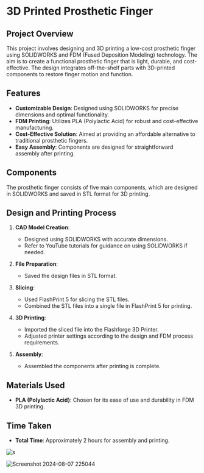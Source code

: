 # 3D Printed Prosthetic Finger

## Project Overview

This project involves designing and 3D printing a low-cost prosthetic finger using SOLIDWORKS and FDM (Fused Deposition Modeling) technology. The aim is to create a functional prosthetic finger that is light, durable, and cost-effective. The design integrates off-the-shelf parts with 3D-printed components to restore finger motion and function.

## Features

- **Customizable Design**: Designed using SOLIDWORKS for precise dimensions and optimal functionality.
- **FDM Printing**: Utilizes PLA (Polylactic Acid) for robust and cost-effective manufacturing.
- **Cost-Effective Solution**: Aimed at providing an affordable alternative to traditional prosthetic fingers.
- **Easy Assembly**: Components are designed for straightforward assembly after printing.

## Components

The prosthetic finger consists of five main components, which are designed in SOLIDWORKS and saved in STL format for 3D printing.

## Design and Printing Process

1. **CAD Model Creation**: 
   - Designed using SOLIDWORKS with accurate dimensions.
   - Refer to YouTube tutorials for guidance on using SOLIDWORKS if needed.

2. **File Preparation**:
   - Saved the design files in STL format.

3. **Slicing**:
   - Used FlashPrint 5 for slicing the STL files.
   - Combined the STL files into a single file in FlashPrint 5 for printing.

4. **3D Printing**:
   - Imported the sliced file into the Flashforge 3D Printer.
   - Adjusted printer settings according to the design and FDM process requirements.

5. **Assembly**:
   - Assembled the components after printing is complete.

## Materials Used

- **PLA (Polylactic Acid)**: Chosen for its ease of use and durability in FDM 3D printing.

## Time Taken

- **Total Time**: Approximately 2 hours for assembly and printing.


![s](https://github.com/user-attachments/assets/3c40b20c-b3e0-4002-b2a2-771161672900)


![Screenshot 2024-08-07 225044](https://github.com/user-attachments/assets/4549a7ea-4507-43b6-92db-f506df1f66a0)
